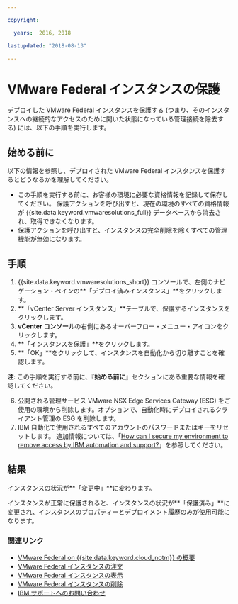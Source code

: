 ```yaml
---

copyright:

  years:  2016, 2018

lastupdated: "2018-08-13"

---
```


# VMware Federal インスタンスの保護

デプロイした VMware Federal インスタンスを保護する (つまり、そのインスタンスへの継続的なアクセスのために開いた状態になっている管理接続を除去する) には、以下の手順を実行します。

## 始める前に

以下の情報を参照し、デプロイされた VMware Federal インスタンスを保護するとどうなるかを理解してください。

* この手順を実行する前に、お客様の環境に必要な資格情報を記録して保存してください。 保護アクションを呼び出すと、現在の環境のすべての資格情報が {{site.data.keyword.vmwaresolutions_full}} データベースから消去され、取得できなくなります。
* 保護アクションを呼び出すと、インスタンスの完全削除を除くすべての管理機能が無効になります。

## 手順

1. {{site.data.keyword.vmwaresolutions_short}} コンソールで、左側のナビゲーション・ペインの**「デプロイ済みインスタンス」**をクリックします。
2. **「vCenter Server インスタンス」**テーブルで、保護するインスタンスをクリックします。
3. **vCenter コンソール**の右側にあるオーバーフロー・メニュー・アイコンをクリックします。
4. **「インスタンスを保護」**をクリックします。
5. **「OK」**をクリックして、インスタンスを自動化から切り離すことを確認します。

  **注**: この手順を実行する前に、『**始める前に**』セクションにある重要な情報を確認してください。

6. 公開される管理サービス VMware NSX Edge Services Gateway (ESG) をご使用の環境から削除します。オプションで、自動化時にデプロイされるクライアント管理の ESG を削除します。
7. IBM 自動化で使用されるすべてのアカウントのパスワードまたはキーをリセットします。 追加情報については、「[How can I secure my environment to remove access by IBM automation and support?](https://developer.ibm.com/answers/questions/452354/how-can-i-secure-my-environment-to-remove-access-b/)」を参照してください。

## 結果

インスタンスの状況が**「変更中」**に変わります。

インスタンスが正常に保護されると、インスタンスの状況が**「保護済み」**に変更され、インスタンスのプロパティーとデプロイメント履歴のみが使用可能になります。

### 関連リンク

* [VMware Federal on {{site.data.keyword.cloud_notm}} の概要](vc_fed_overview.html)
* [VMware Federal インスタンスの注文](vc_fed_orderinginstance.html)
* [VMware Federal インスタンスの表示](vc_fed_viewinginstance.html)
* [VMware Federal インスタンスの削除](vc_fed_deletinginstance.html)
* [IBM サポートへのお問い合わせ](../vmonic/trbl_support.html)
